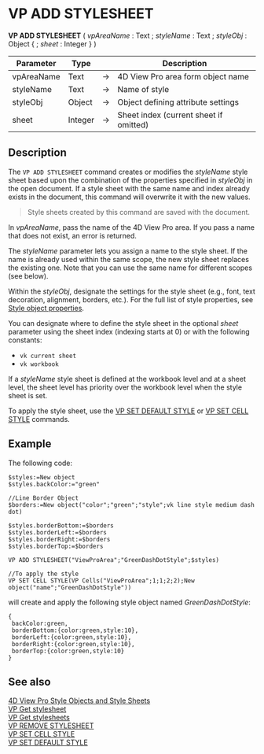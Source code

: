 # VP ADD STYLESHEET


**VP ADD STYLESHEET** ( *vpAreaName* : Text ; *styleName* : Text ; *styleObj* : Object { ; *sheet* : Integer } )



|Parameter|Type| |Description|
|---|---|---|---|
|vpAreaName| Text|->|4D View Pro area form object name|
|styleName|Text|-> |Name of style|
|styleObj|Object|->|Object defining attribute settings|
|sheet|Integer|->|Sheet index (current sheet if omitted)|

## Description

The `VP ADD STYLESHEET` command creates or modifies the *styleName* style sheet based upon the combination of the properties specified in *styleObj* in the open document. If a style sheet with the same name and index already exists in the document, this command will overwrite it with the new values.

> Style sheets created by this command are saved with the document.

In *vpAreaName*, pass the name of the 4D View Pro area. If you pass a name that does not exist, an error is returned.

The *styleName* parameter lets you assign a name to the style sheet. If the name is already used within the same scope, the new style sheet replaces the existing one. Note that you can use the same name for different scopes (see below).

Within the *styleObj*, designate the settings for the style sheet (e.g., font, text decoration, alignment, borders, etc.). For the full list of style properties, see [Style object properties](../configuring.md#style-object-properties).

You can designate where to define the style sheet in the optional *sheet* parameter using the sheet index (indexing starts at 0) or with the following constants:

* `vk current sheet`
* `vk workbook`

If a *styleName* style sheet is defined at the workbook level and at a sheet level, the sheet level has priority over the workbook level when the style sheet is set.

To apply the style sheet, use the [VP SET DEFAULT STYLE](VP%20SET%20DEFAULT%20STYLE.md) or [VP SET CELL STYLE](VP%20SET%20CELL%20STYLE.md) commands.

## Example  

The following code:

```4d
$styles:=New object
$styles.backColor:="green"
 
//Line Border Object
$borders:=New object("color";"green";"style";vk line style medium dash dot)
 
$styles.borderBottom:=$borders
$styles.borderLeft:=$borders
$styles.borderRight:=$borders
$styles.borderTop:=$borders
 
VP ADD STYLESHEET("ViewProArea";"GreenDashDotStyle";$styles)
 
//To apply the style
VP SET CELL STYLE(VP Cells("ViewProArea";1;1;2;2);New object("name";"GreenDashDotStyle"))
```

will create and apply the following style object named *GreenDashDotStyle*:

```
{
 backColor:green,
 borderBottom:{color:green,style:10},
 borderLeft:{color:green,style:10},
 borderRight:{color:green,style:10},
 borderTop:{color:green,style:10}
}
```

## See also

[4D View Pro Style Objects and Style Sheets](../configuring.md#style-objects--style-sheets)<br/>
[VP Get stylesheet](VP%20Get%20stylesheet.md)<br/>
[VP Get stylesheets](VP%20Get%20stylesheets.md)<br/>
[VP REMOVE STYLESHEET](VP%20REMOVE%20STYLESHEET.md)<br/>
[VP SET CELL STYLE](VP%20SET%20CELL%20STYLE.md)<br/>
[VP SET DEFAULT STYLE](VP%20SET%20DEFAULT%20STYLE.md)